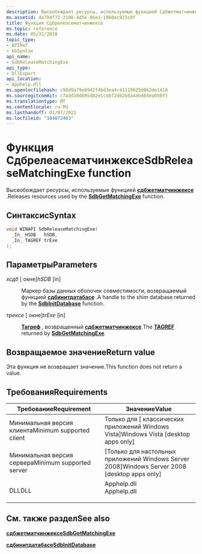 ```yaml
---
description: Высвобождает ресурсы, используемые функцией Сдбжетматчинжексе.
ms.assetid: 4a784f72-2108-4d5e-86e1-1960ac921c8f
title: Функция Сдбрелеасематчинжексе
ms.topic: reference
ms.date: 05/31/2018
topic_type:
- APIRef
- kbSyntax
api_name:
- SdbReleaseMatchingExe
api_type:
- DllExport
api_location:
- Apphelp.dll
ms.openlocfilehash: c98d9a79e8942f4bd3ea4c41119825d862de1418
ms.sourcegitcommit: c7add10d695482e1ceb72d62b8a4ebd84ea050f7
ms.translationtype: MT
ms.contentlocale: ru-RU
ms.lasthandoff: 01/07/2021
ms.locfileid: "104072403"
---
```

# <a name="sdbreleasematchingexe-function"></a><span data-ttu-id="c4e70-103">Функция Сдбрелеасематчинжексе</span><span class="sxs-lookup"><span data-stu-id="c4e70-103">SdbReleaseMatchingExe function</span></span>

<span data-ttu-id="c4e70-104">Высвобождает ресурсы, используемые функцией [**сдбжетматчинжексе**](sdbgetmatchingexe.md) .</span><span class="sxs-lookup"><span data-stu-id="c4e70-104">Releases resources used by the [**SdbGetMatchingExe**](sdbgetmatchingexe.md) function.</span></span>

## <a name="syntax"></a><span data-ttu-id="c4e70-105">Синтаксис</span><span class="sxs-lookup"><span data-stu-id="c4e70-105">Syntax</span></span>


```C++
void WINAPI SdbReleaseMatchingExe(
  _In_ HSDB   hSDB,
  _In_ TAGREF trExe
);
```



## <a name="parameters"></a><span data-ttu-id="c4e70-106">Параметры</span><span class="sxs-lookup"><span data-stu-id="c4e70-106">Parameters</span></span>

<dl> <dt>

<span data-ttu-id="c4e70-107">*хсдб* \[ окне\]</span><span class="sxs-lookup"><span data-stu-id="c4e70-107">*hSDB* \[in\]</span></span>
</dt> <dd>

<span data-ttu-id="c4e70-108">Маркер базы данных оболочек совместимости, возвращаемый функцией [**сдбинитдатабасе**](sdbinitdatabase.md) .</span><span class="sxs-lookup"><span data-stu-id="c4e70-108">A handle to the shim database returned by the [**SdbInitDatabase**](sdbinitdatabase.md) function.</span></span>

</dd> <dt>

<span data-ttu-id="c4e70-109">*трексе* \[ окне\]</span><span class="sxs-lookup"><span data-stu-id="c4e70-109">*trExe* \[in\]</span></span>
</dt> <dd>

<span data-ttu-id="c4e70-110">[**Тагреф**](tagref.md) , возвращенный [**сдбжетматчинжексе**](sdbgetmatchingexe.md).</span><span class="sxs-lookup"><span data-stu-id="c4e70-110">The [**TAGREF**](tagref.md) returned by [**SdbGetMatchingExe**](sdbgetmatchingexe.md).</span></span>

</dd> </dl>

## <a name="return-value"></a><span data-ttu-id="c4e70-111">Возвращаемое значение</span><span class="sxs-lookup"><span data-stu-id="c4e70-111">Return value</span></span>

<span data-ttu-id="c4e70-112">Эта функция не возвращает значение.</span><span class="sxs-lookup"><span data-stu-id="c4e70-112">This function does not return a value.</span></span>

## <a name="requirements"></a><span data-ttu-id="c4e70-113">Требования</span><span class="sxs-lookup"><span data-stu-id="c4e70-113">Requirements</span></span>



| <span data-ttu-id="c4e70-114">Требование</span><span class="sxs-lookup"><span data-stu-id="c4e70-114">Requirement</span></span> | <span data-ttu-id="c4e70-115">Значение</span><span class="sxs-lookup"><span data-stu-id="c4e70-115">Value</span></span> |
|-------------------------------------|----------------------------------------------------------------------------------------|
| <span data-ttu-id="c4e70-116">Минимальная версия клиента</span><span class="sxs-lookup"><span data-stu-id="c4e70-116">Minimum supported client</span></span><br/> | <span data-ttu-id="c4e70-117">Только для \[ классических приложений Windows Vista\]</span><span class="sxs-lookup"><span data-stu-id="c4e70-117">Windows Vista \[desktop apps only\]</span></span><br/>                                         |
| <span data-ttu-id="c4e70-118">Минимальная версия сервера</span><span class="sxs-lookup"><span data-stu-id="c4e70-118">Minimum supported server</span></span><br/> | <span data-ttu-id="c4e70-119">\[Только для настольных приложений Windows Server 2008\]</span><span class="sxs-lookup"><span data-stu-id="c4e70-119">Windows Server 2008 \[desktop apps only\]</span></span><br/>                                   |
| <span data-ttu-id="c4e70-120">DLL</span><span class="sxs-lookup"><span data-stu-id="c4e70-120">DLL</span></span><br/>                      | <dl> <span data-ttu-id="c4e70-121"><dt>Apphelp.dll</dt></span><span class="sxs-lookup"><span data-stu-id="c4e70-121"><dt>Apphelp.dll</dt></span></span> </dl> |



## <a name="see-also"></a><span data-ttu-id="c4e70-122">См. также раздел</span><span class="sxs-lookup"><span data-stu-id="c4e70-122">See also</span></span>

<dl> <dt>

[<span data-ttu-id="c4e70-123">**сдбжетматчинжексе**</span><span class="sxs-lookup"><span data-stu-id="c4e70-123">**SdbGetMatchingExe**</span></span>](sdbgetmatchingexe.md)
</dt> <dt>

[<span data-ttu-id="c4e70-124">**сдбинитдатабасе**</span><span class="sxs-lookup"><span data-stu-id="c4e70-124">**SdbInitDatabase**</span></span>](sdbinitdatabase.md)
</dt> </dl>

 

 




